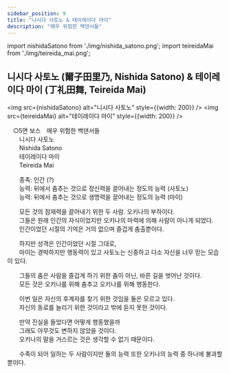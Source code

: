 ```yaml
---
sidebar_position: 9
title: "니시다 사토노 & 테이레이다 마이"
description: "매우 위험한 백댄서들"
---
```


import nishidaSatono from './img/nishida_satono.png';
import teireidaMai from './img/teireida_mai.png';

## 니시다 사토노 (爾子田里乃, Nishida Satono) & 테이레이다 마이 (丁礼田舞, Teireida Mai)

<img src={nishidaSatono} alt="니시다 사토노" style={{width: 200}} />
<img src={teireidaMai} alt="테이레이다 마이" style={{width: 200}} />

　○5면 보스　매우 위험한 백댄서들  
　　니시다 사토노  
　　Nishida Satono  
　　테이레이다 마이  
　　Teireida Mai  

　　종족: 인간 (?)  
　　능력: 뒤에서 춤추는 것으로 정신력을 끌어내는 정도의 능력 (사토노)  
　　능력: 뒤에서 춤추는 것으로 생명력을 끌어내는 정도의 능력 (마이)  

　　모든 것의 잠재력을 끌어내기 위한 두 사람. 오키나의 부하이다.  
　　그들은 원래 인간의 자식이었지만 오키나의 마력에 의해 사람이 아니게 되었다.  
　　인간이었던 시절의 기억은 거의 없으며 즐겁게 춤출뿐이다.  

　　하지만 성격은 인간이었던 시절 그대로,  
　　마이는 경박하지만 행동력이 있고 사토노는 신중하고 다소 자신을 너무 믿는 모습이 있다.  

　　그들의 춤은 사람을 즐겁게 하기 위한 춤이 아닌, 바른 길을 벗어난 것이다.  
　　모든 것은 오키나를 위해 춤추고 오키나를 위해 행동한다.  

　　이번 일은 자신의 후계자를 찾기 위한 것임을 둘은 모르고 있다.  
　　자신의 동료를 늘리기 위한 것이라고 밖에 듣지 못한 것이다.  

　　만약 진실을 들었다면 어떻게 행동했을까  
　　그래도 아무것도 변하지 않았을 것이다.  
　　오키나의 말을 거스르는 것은 생각할 수 없기 때문이다.  

　　수족이 되어 일하는 두 사람이지만 둘의 능력 또한 오키나의 능력 중 하나에 불과할 뿐이다.  
